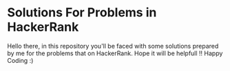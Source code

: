 # Solutions For Problems in HackerRank
Hello there, in this repository you'll be faced with some solutions prepared by me for the problems that on HackerRank.
Hope it will be helpfull !! 
Happy Coding :)
